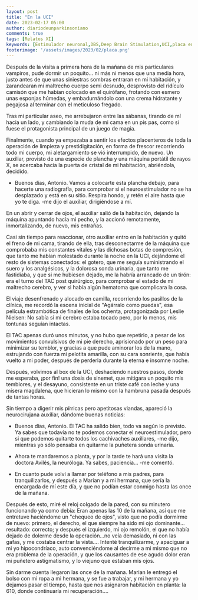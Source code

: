 ```yaml
---
layout: post
title: "En la UCI"
date: 2023-02-17 05:00
author: diariodeunparkinsoniano
comments: true
tags: [Relatos XI] 
keywords: [Estimulador neuronal,DBS,Deep Brain Stimulation,UCI,placa encamada]
footerimage: '/assets/images/2023/02/placa.png'
---
```

Después de la visita a primera hora de la mañana de mis particulares vampiros, pude dormir un poquito... ni más ni menos que una media hora, justo antes de que unas siniestras sombras entraran en mi habitación, y zarandearan mi maltrecho cuerpo semi desnudo, desprovisto del ridículo camisón que me habían colocado en el quirófano, frotando con esmero unas esponjas húmedas, y embadurnándolo con una crema hidratante y pegajosa al terminar con el meticuloso fregado.

Tras mi particular aseo, me arrebujaron entre las sábanas, tirando de mí hacia un lado, y cambiando la muda de mi cama en un pis pas, como si fuese el protagonista principal de un juego de magia.
 
Finalmente, cuando ya empezaba a sentir los efectos placenteros de toda la operación de limpieza y  prestidigitación, en forma de frescor recorriendo todo mi cuerpo, mi aletargamiento se vió interrumpido, de nuevo. Un auxiliar, provisto de una especie de plancha y una máquina portátil de rayos X, se acercaba hacia la puerta de cristal de mi habitación, abriéndola, decidido.

- Buenos días, Antonio. Vamos a colocarte esta plancha debajo, para hacerte una radiografía, para comprobar si el neuroestimulador no se ha desplazado y está en su sitio. Respira hondo, y retén el aire hasta que yo te diga. -me dijo el auxiliar, dirigiéndose a mí.

En un abrir y cerrar de ojos, el auxiliar salió de la habitación, dejando la máquina apuntando hacía mi pecho, y la accionó remotamente, inmortalizando, de nuevo, mis entrañas.

Casi sin tiempo para reaccionar, otro auxiliar entro en la habitación y quitó el freno de mi cama, tirando de ella, tras desconectarme de la máquina que comprobaba mis constantes vitales y las dichosas botas de compresión, que tanto me habían molestado durante la noche en la UCI, dejándome el resto de sistemas conectados: el gotero, que me seguía suministrando el suero y los analgésicos, y la dolorosa sonda urinaria, que tanto me fastidiaba, y que si me hubiesen dejado, me la habría arrancado de un tirón: era el turno del TAC post quirúrgico, para comprobar el estado de mi maltrecho cerebro, y ver si había algún hematoma que complicara la cosa.

El viaje desenfrenado y alocado en camilla, recorriendo los pasillos de la clínica, me recordó la escena inicial de "Agárralo como puedas", esa película estrambótica de finales de los ochenta, protagonizada por Leslie Nielsen: No sabía si mi cerebro estaba tocado pero, por lo menos, mis tontunas seguían intactas.

El TAC apenas duró unos minutos, y no hubo que repetirlo, a pesar de los movimientos convulsivos de mi pie derecho, aprisionado por un peso para minimizar su temblor, y gracias a que pude aminorar los de la mano, estrujando con fuerza mi pelotita amarilla, con su cara sonriente, que había vuelto a mi poder, después de perderla durante la eterna e insomne noche.

Después, volvimos al box de la UCI, deshaciendo nuestros pasos, donde me esperaba, ¡por fin! una dosis de sinemet, que mitigara un poquito mis temblores, y el desayuno, consistente en un triste café con leche y una mísera magdalena, que hicieran lo mismo con la hambruna pasada después de tantas horas.

Sin tiempo a digerir mis pírricas pero apetitosas viandas, apareció la neurocirujana auxiliar, dándome buenas noticias:

- Buenos días, Antonio. El TAC ha salido bien, todo va según lo previsto. Ya sabes que todavía no te podemos conectar el neuroestimulador, pero si que podemos quitarte todos los cachivaches auxiliares, -me dijo, mientras yo sólo pensaba en quitarme la puñetera sonda urinaria.
- Ahora te mandaremos a planta, y por la tarde te hará una visita la doctora Avilés, la neuróloga. Ya sabes, paciencia... -me comentó.

- En cuanto pude volví a llamar por teléfono a mis padres, para tranquilizarlos, y después a Marian y a mi hermana, que sería la encargada de mí este día, y que no podían estar conmigo hasta las once de la mañana.

Después de esto, miré el reloj colgado de la pared, con su minutero funcionando ya como debía: Eran apenas las 10 de la mañana, así que me entretuve haciéndome un "chequeo de ojos", visto que no podía dormirme de nuevo: primero, el derecho, el que siempre ha sido mi ojo dominante... resultado: correcto; y después el izquierdo, mi ojo remolón, el que no había dejado de dolerme desde la operación...no veía demasiado, ni con las gafas, y me costaba centrar la vista.... Intenté tranquilizarme, y apaciguar a mi yo hipocondríaco, auto convenciéndome al decirme a mi mismo que no era problema de la operación, y que los causantes de ese agudo dolor eran mi puñetero astigmatismo, y lo viejuno que estaban mis ojos.

Sin darme cuenta llegaron las once de la mañana. Marian le entregó el bolso con mi ropa a mi hermana, y se fue a trabajar, y mi hermana y yo dejamos pasar el tiempo, hasta que nos asignaron habitación en planta: la 610, donde continuaría mi recuperación....
